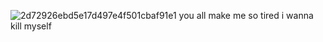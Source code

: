 ![2d72926ebd5e17d497e4f501cbaf91e1](https://github.com/user-attachments/assets/27f35646-d504-401b-b648-882fa4fe886a)
you all make me so tired i wanna kill myself
